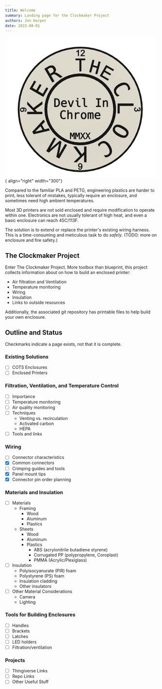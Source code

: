 ```yaml
---
title: Welcome
summary: Landing page for the Clockmaker Project
authors: Jon Harper
date: 2022-08-01
---
```


![logo](img/logo2.png){ align="right" width="300"}

Compared to the familiar PLA and PETG, engineering plastics are harder to print, less tolerant of mistakes, typically require an enclosure, and sometimes need high ambient temperatures.

Most 3D printers are not sold enclosed and require modification to operate within one. Electronics are not usually tolerant of high heat, and even a basic enclosure can reach 45C/113F.

The solution is to extend or replace the printer's existing wiring harness. This is a time-consuming and meticulous task to do *safely*. (TODO: more on enclosure and fire safety.)

## The Clockmaker Project

Enter The Clockmaker Project. More toolbox than blueprint, this project collects information about on how to build an enclosed printer:

- Air filtration and Ventilation
- Temperature monitoring
- Wiring
- Insulation
- Links to outside resources

Additionally, the associated git repository has printable files to help build your own enclosure.

## Outline and Status

Checkmarks indicate a page exists, not that it is complete.
### Existing Solutions

- [ ] COTS Enclosures
- [ ] Enclosed Printers

### Filtration, Ventilation, and Temperature Control

- [ ] Importance
- [ ] Temperature monitoring
- [ ] Air quality monitoring
- [ ] Techniques
    - Venting vs. recirculation
    - Activated carbon
    - HEPA
- [ ] Tools and links

### Wiring

- [ ] Connector characteristics
- [x] Common connectors
- [ ] Crimping guides and tools
- [x] Panel mount tips
- [x] Connector pin order planning

### Materials and Insulation

- [ ] Materials
    - Framing
        - Wood
        - Aluminum
        - Plastics
    - Sheets
        - Wood
        - Aluminum
        - Plastics
            - ABS (acrylonitrile butadiene styrene)
            - Corrugated PP (polypropylene, Coroplast)
            - PMMA (Acrylic/Plexiglass)
- [ ] Insulation
    - Polyisocyanurate (PIR) foam
    - Polystyrene (PS) foam
    - Insulation cladding
    - Other insulators
- [ ] Other Material Considerations
    - Camera
    - Lighting

### Tools for Building Enclosures

- [ ] Handles
- [ ] Brackets
- [ ] Latches
- [ ] LED holders
- [ ] Filtration/ventilation

### Projects

- [ ] Thingiverse Links
- [ ] Repo Links
- [ ] Other Useful Stuff